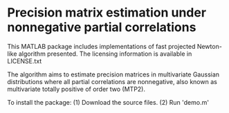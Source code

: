 # Precision matrix estimation under nonnegative partial correlations

This MATLAB package includes implementations of fast projected Newton-like algorithm presented. The licensing information is available in LICENSE.txt

The algorithm aims to estimate precision matrices in multivariate Gaussian distributions where all partial correlations are nonnegative, also known as multivariate totally positive of order two (MTP2).

To install the package:
(1) Download the source files.
(2) Run 'demo.m'
